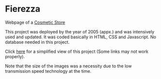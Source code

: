 # Fierezza
 Webpage of a [Cosmetic Store](https://aiplbh.github.io/Fierezza/)
 
This project was deployed by the year of 2005 (appx.) and was intensively used and updated. It was coded basically in HTML, CSS and Javascript. No database needed in this project.

Click [here](https://aiplbh.github.io/Fierezza/) for a simplified view of this project (Some links may not work properly).

Note that the size of the images was a necessity due to the low transmission speed technology at the time.
 
 
